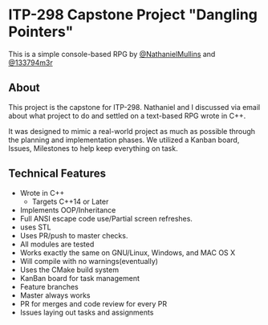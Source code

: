 # ITP-298 Capstone Project "Dangling Pointers"
This is a simple console-based RPG by [@NathanielMullins](https://github.com/NathanielMullins) and [@133794m3r](https://github.com/133794m3r)


## About
This project is the capstone for ITP-298. Nathaniel and I discussed via email about what project to do and settled on a text-based RPG wrote in C++. 

It was designed to mimic a real-world project as much as possible through the planning and implementation phases. We utilized a Kanban board, Issues, Milestones to help keep everything on task.

## Technical Features
- Wrote in C++
  - Targets C++14 or Later
- Implements OOP/Inheritance
- Full ANSI escape code use/Partial screen refreshes.
- uses STL
- Uses PR/push to master checks.
- All modules are tested
- Works exactly the same on GNU/Linux, Windows, and MAC OS X
- Will compile with no warnings(eventually)
- Uses the CMake build system
- KanBan board for task management
- Feature branches
- Master always works
- PR for merges and code review for every PR
- Issues laying out tasks and assignments

